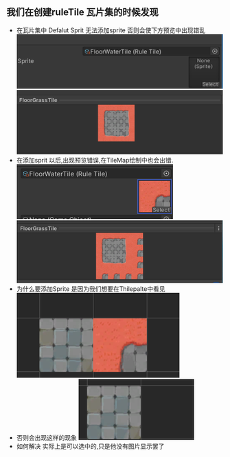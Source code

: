 ##  我们在创建ruleTile 瓦片集的时候发现
+ 在瓦片集中 Defalut Sprit 无法添加sprite 否则会使下方预览中出现错乱
![](2022-10-02-10-29-04.png)
![](2022-10-02-10-29-12.png)
+ 在添加sprit 以后,出现预览错误,在TileMap绘制中也会出错.
![](2022-10-02-10-29-29.png)
![](2022-10-02-10-29-36.png)
+ 为什么要添加Sprite 是因为我们想要在Thilepalte中看见
![](2022-10-02-10-31-20.png)
+ 否则会出现这样的现象 
![](2022-10-02-10-33-08.png)
+ 如何解决 实际上是可以选中的,只是他没有图片显示罢了